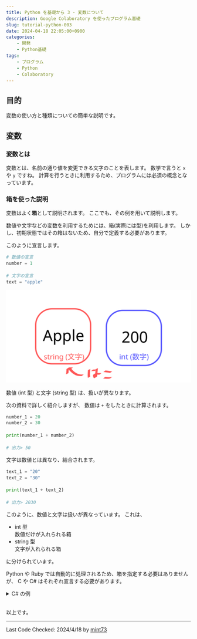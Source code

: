 ```yaml
---
title: Python を基礎から 3 - 変数について
description: Google Colaboratory を使ったプログラム基礎
slug: tutorial-python-003
date: 2024-04-18 22:05:00+0900
categories:
    - 開発
    - Python基礎
tags:
    - プログラム
    - Python
    - Colaboratory
---
```


## 目的
変数の使い方と種類についての簡単な説明です。

## 変数
### 変数とは
変数とは、名前の通り値を変更できる文字のことを表します。
数学で言うと `x` や `y` ですね。
計算を行うときに利用するため、プログラムには必須の概念となっています。

### 箱を使った説明
変数はよく**箱**として説明されます。
ここでも、その例を用いて説明します。

数値や文字などの変数を利用するためには、箱(実際には型)を利用します。
しかし、初期状態ではその箱はないため、自分で定義する必要があります。

このように宣言します。
```python
# 数値の宣言
number = 1

# 文字の宣言
text = "apple"
```

![001](001.svg)

数値 (int 型) と文字 (string 型) は、扱いが異なります。

次の資料で詳しく紹介しますが、
数値は `+` をしたときに計算されます。
```python
number_1 = 20
number_2 = 30

print(number_1 + number_2)

# 出力> 50
```

文字は数値とは異なり、結合されます。
```python
text_1 = "20"
text_2 = "30"

print(text_1 + text_2)

# 出力> 2030
```

このように、数値と文字は扱いが異なっています。
これは、
- int 型<br />
数値だけが入れられる箱
- string 型<br />
文字が入れられる箱

に分けられています。

Python や Ruby では自動的に処理されるため、箱を指定する必要はありませんが、 C や C# はそれぞれ宣言する必要があります。

<details>
<summary>C# の例</summary>

int 型の使用例
```cs
int number = 200;

Console.WriteLine(number);

// 出力> 200
```

(int 型に文字列を入れるとエラーになります。)
</details><br />

以上です。

---
Last Code Checked: 2024/4/18 by [mint73](https://github.com/mint73)

